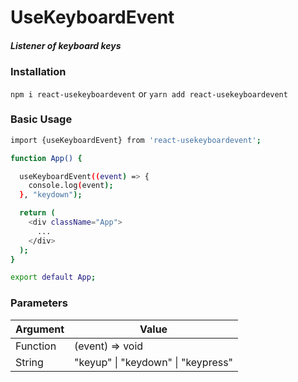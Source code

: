 # UseKeyboardEvent

##### Listener of keyboard keys

### Installation

```npm i react-usekeyboardevent```
or
```yarn add react-usekeyboardevent```

### Basic Usage

```sh
import {useKeyboardEvent} from 'react-usekeyboardevent';

function App() {

  useKeyboardEvent((event) => {
    console.log(event);
  }, "keydown");

  return (
    <div className="App">
      ...
    </div>
  );
}

export default App;
```

### Parameters

| Argument | Value |
| ------ | ------ |
| Function | (event) => void |
| String | "keyup" \| "keydown" \| "keypress" |
